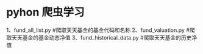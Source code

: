 # pyhon 爬虫学习

1、fund_all_list.py          #爬取天天基金的基金代码和名称
2、fund_valuation.py         #爬取天天基金的基金动态净值
3、fund_historical_data.py   #爬取天天基金的历史净值

